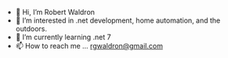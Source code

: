 - 👋 Hi, I’m Robert Waldron
- 👀 I’m interested in .net development, home automation, and the outdoors.
- 🌱 I’m currently learning .net 7
- 📫 How to reach me ... rgwaldron@gmail.com

<!---
rgwaldron/rgwaldron is a ✨ special ✨ repository because its `README.md` (this file) appears on your GitHub profile.
You can click the Preview link to take a look at your changes.
--->
